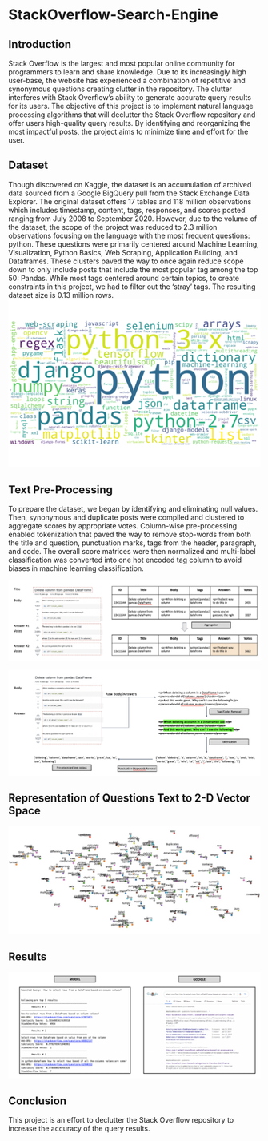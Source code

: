 
# StackOverflow-Search-Engine 

## Introduction

Stack Overflow is the largest and most popular online community for programmers to learn and share knowledge. Due to its increasingly high user-base, the website has experienced a combination of repetitive and synonymous questions creating clutter in the repository. The clutter interferes with Stack Overflow’s ability to generate accurate query results for its users. The objective of this project is to implement natural language processing algorithms that will declutter the Stack Overflow repository and offer users high-quality query results. By identifying and reorganizing the most impactful posts, the project aims to minimize time and effort for the user.


## Dataset

Though discovered on Kaggle, the dataset is an accumulation of archived data sourced from a Google BigQuery pull from the Stack Exchange Data Explorer. The original dataset offers 17 tables and 118 million observations which includes timestamp, content, tags, responses, and scores posted ranging from July 2008 to September 2020. However, due to the volume of the dataset, the scope of the project was reduced to 2.3 million observations focusing on the language with the most frequent questions: python. These questions were primarily centered around Machine Learning, Visualization, Python Basics, Web Scraping, Application Building, and Dataframes. These clusters paved the way to once again reduce scope down to only  include posts that include the most popular tag among the top 50: Pandas. While most tags centered around certain topics, to create constraints in this project, we had to filter out the ‘stray’ tags. The resulting dataset size is 0.13 million rows.
![Alt text](/assets/img/wordCloud.png?raw=true "")


## Text Pre-Processing
To prepare the dataset, we began by identifying and eliminating null values. Then, synonymous and duplicate posts were compiled and clustered to aggregate scores by appropriate votes. Column-wise pre-processing enabled tokenization that paved the way to remove stop-words from both the title and question, punctuation marks, tags from the header, paragraph, and code. The overall score matrices were then normalized and multi-label classification was converted into one hot encoded tag column to avoid biases in machine learning classification.


![Alt text](/assets/img/preprocessing1.png?raw=true "")

![Alt text](/assets/img/preprocessing2.png?raw=true "")

## Representation of Questions Text to 2-D Vector Space
![Alt text](/assets/img/embedding.jpeg?raw=true "")

## Results
![Alt text](/assets/img/Results.png?raw=true "")

## Conclusion
This project is an effort to declutter the Stack Overflow repository to increase the accuracy of the query results. 
